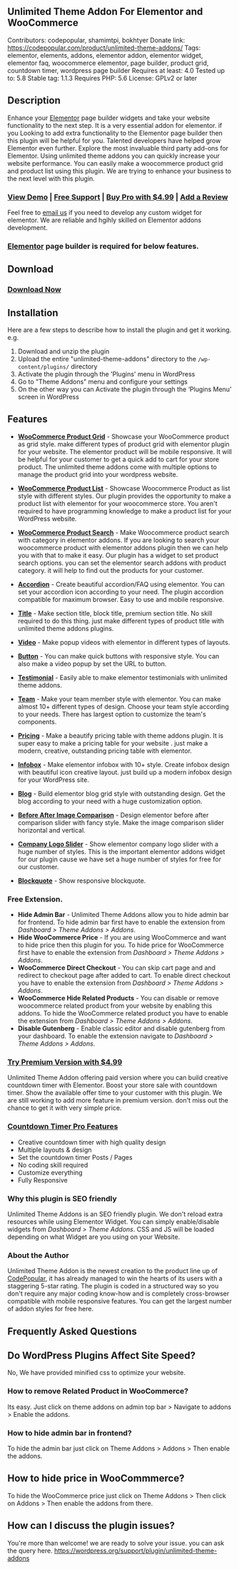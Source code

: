 ## Unlimited Theme Addon For Elementor and WooCommerce
Contributors: codepopular, shamimtpi, bokhtyer
Donate link: https://codepopular.com/product/unlimited-theme-addons/
Tags: elementor, elements, addons, elementor addon, elementor widget, elementor faq, woocommerce elementor, page builder, product grid, countdown timer, wordpress page builder
Requires at least: 4.0
Tested up to: 5.8
Stable tag: 1.1.3
Requires PHP: 5.6
License: GPLv2 or later

## Description
Enhance your [Elementor](https://wordpress.org/plugins/elementor/) page builder widgets and take your website functionality to the next step. It is a very essential addon for elementor. if you Looking to add extra functionality to the Elementor page builder then this plugin will be helpful for you. Talented developers have helped grow Elementor even further. Explore the most invaluable third party add-ons for Elementor. Using unlimited theme addons you can quickly increase your website performance. You can easily make a woocommerce product grid and product list using this plugin. We are trying to enhance your business to the next level with this plugin.


### [View Demo](http://codepopular.com/unlimited-theme-addons) | [Free Support](https://wordpress.org/support/plugin/unlimited-theme-addons/) | [Buy Pro with $4.99](https://codepopular.com/product/unlimited-theme-addons-pro/) | [Add a Review](https://wordpress.org/support/plugin/unlimited-theme-addons/reviews/#new-post)

Feel free to [email us](https://codepopular.com/contact/) if you need to develop any custom widget for elementor. We are reliable and hgihly skilled on Elementor addons development.

### [Elementor](https://wordpress.org/plugins/elementor/) page builder is required for below features.

## Download
### [Download Now](https://downloads.wordpress.org/plugin/unlimited-theme-addons.zip)

## Installation
Here are a few steps to describe how to install the plugin and get it working.
e.g.
1. Download and unzip the plugin
2. Upload the entire "unlimited-theme-addons" directory to the `/wp-content/plugins/` directory
3. Activate the plugin through the 'Plugins' menu in WordPress
4. Go to "Theme Addons" menu and configure your settings
5. On the other way you can Activate the plugin through the ‘Plugins Menu’ screen in WordPress

## Features
- [**WooCommerce Product Grid**](https://www.codepopular.com/unlimited-theme-addons/woocommerce-product-grid/) - Showcase your WooCommerce product as grid style. make different types of product grid with elementor plugin for your website. The elementor product will be mobile responsive. It will be helpful for your customer to get a quick add to cart for your store product. The unlimited theme addons come with multiple options to manage the product grid into your wordpress website.

- [**WooCommerce Product List**](https://www.codepopular.com/unlimited-theme-addons/woocommerce-product-list/) - Showcase Woocommerce Product as list style with different styles. Our plugin provides the opportunity to make a product list with elementor for your woocommerce store. You aren't required to have programming knowledge to make a product list for your WordPress website.

- [**WooCommerce Product Search**](https://www.codepopular.com/unlimited-theme-addons/woocommerce-product-search/) - Make Woocommerce product search with category in elementor addons. If you are looking to search your woocommerce product with elementor addons plugin then we can help you with that to make it easy. Our plugin has a widget to set product search options. you can set the elementor search addons with product category. it will help to find out the products for your customer.

- [**Accordion**](https://www.codepopular.com/unlimited-theme-addons/elementor-accordion/) - Create beautiful accordion/FAQ using elementor. You can set your accordion icon according to your need. The plugin accordion compatible for maximum browser. Easy to use and mobile responsive.

- [**Title**](https://www.codepopular.com/unlimited-theme-addons/elementor-title/) - Make section title, block title, premium section title. No skill required to do this thing. just make different types of product title with unlimited theme addons plugins.

- [**Video**](https://www.codepopular.com/unlimited-theme-addons/elementor-video/) - Make popup videos with elementor in different types of layouts.

- [**Button**](https://www.codepopular.com/unlimited-theme-addons/elementor-button/) - You can make quick buttons with responsive style. You can also make a video popup by set the URL to button.

- [**Testimonial**](https://www.codepopular.com/unlimited-theme-addons/elementor-testimonial) - Easily able to make elementor testimonials with unlimited theme addons.

- [**Team**](https://www.codepopular.com/unlimited-theme-addons/elementor-team) - Make your team member style with elementor. You can make almost 10+ different types of design. Choose your team style according to your needs. There has largest option to customize the team's components.

- [**Pricing**](https://www.codepopular.com/unlimited-theme-addons/elementor-pricing) - Make a beautify pricing table with theme addons plugin. It is super easy to make a pricing table for your website . just make a modern, creative, outstanding pricing table with elementor.

- [**Infobox**](https://www.codepopular.com/unlimited-theme-addons/elementor-infobox) - Make elementor infobox with 10+ style. Create infobox design with beautiful icon creative layout. just build up a modern infobox design for your WordPress site.

- [**Blog**](https://www.codepopular.com/unlimited-theme-addons/elementor-blog-grid) - Build elementor blog grid style with outstanding design. Get the blog according to your need with a huge customization option.

- [**Before After Image Comparison**](https://www.codepopular.com/unlimited-theme-addons/elementor-before-after-comparison) - Design elementor before after comparison slider with fancy style. Make the image comparison slider horizontal and vertical.

- [**Company Logo Slider**](https://www.codepopular.com/unlimited-theme-addons/elementor-company-logo-slider) - Show elementor company logo slider with a huge number of styles. This is the important elementor addons widget for our plugin cause we have set a huge number of styles for free for our customer.

- [**Blockquote**](https://www.codepopular.com/unlimited-theme-addons/blockquote/) - Show responsive blockquote.


### Free Extension.
- **Hide Admin Bar** - Unlimited Theme Addons allow you to hide admin bar for frontend. To hide admin bar first have to enable the extension from *Dashboard > Theme Addons > Addons*.
- **Hide WooCommerce Price** - If you are using WooCommerce and want to hide price then this plugin for you. To hide price for WooCommerce first have to enable the extension from *Dashboard > Theme Addons > Addons*.
- **WooCommerce Direct Checkout** - You can skip cart page and and redirect to checkout page after added to cart. To enable direct checkout you have to enable the extension from *Dashboard > Theme Addons > Addons*.
- **WooCommerce Hide Related Products** - You can disable or remove woocommerce related product from your website by enabling this addons. To hide the WooCommerce related product you have to enable the extension from *Dashboard > Theme Addons > Addons*.
- **Disable Gutenberg** - Enable classic editor and disable gutenberg from your dashboard. To enable the extension navigate to *Dashboard > Theme Addons > Addons*.


### [**Try Premium Version with $4.99**](https://codepopular.com/product/unlimited-theme-addons-pro/)
Unlimited Theme Addon offering paid version where you can build creative countdown timer with Elementor. Boost your store sale with countdown timer. Show the available offer time to your customer with this plugin. We are still working to add more feature in premium version. don't miss out the chance to get it with very simple price.


### [**Countdown Timer Pro Features**](https://codepopular.com/product/unlimited-theme-addons-pro/)
* Creative countdown timer with high quality design
* Multiple layouts & design
* Set the countdown timer Posts / Pages 
* No coding skill required
* Customize everything
* Fully Responsive


### **Why this plugin is SEO friendly**
Unlimited Theme Addons is an SEO friendly plugin. We don't reload extra resources while using Elementor Widget. You can simply enable/disable widgets from *Dashboard > Theme Addons*. CSS and JS will be loaded depending on what Widget are you using on your Website.

### **About the Author**

Unlimited Theme Addon is the newest creation to the product line up of [CodePopular](https://codepopular.com/), it has already managed to win the hearts of its users with a staggering 5-star rating. The plugin is coded in a structured way so you don't require any major coding know-how and is completely cross-browser compatible with mobile responsive features. You can get the largest number of addon styles for free here.



## Frequently Asked Questions

## Do WordPress Plugins Affect Site Speed?

No, We have provided minified css to optimize your website.

### How to remove Related Product in WooCommerce?
Its easy. Just click on theme addons on admin top bar > Navigate to addons > Enable the addons.

### How to hide admin bar in frontend?
To hide the admin bar just click on Theme Addons > Addons > Then enable the addons.

## How to hide price in WooCommmerce?
To hide the WooCommerce price just click on Theme Addons > Then click on Addons > Then enable the addons from there.

## How can I discuss the plugin issues?
You're more than welcome! we are ready to solve your issue. you can ask the query here.
https://wordpress.org/support/plugin/unlimited-theme-addons


